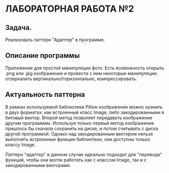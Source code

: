 # ЛАБОРАТОРНАЯ РАБОТА №2
## Задача.
Реализовать паттерн "Адаптер" в программе.
## Описание программы
Приложение для простой манипуляции фото. Есть возможность открыть .png или .jpg изображение и провести с ним некоторые манипуляции: отзеркалить вертикально/горизонтально, компрессировать.
## Актуальность паттерна
В рамках используемой библиотеки Pillow изображения можно хранить в двух форматах: как встроенный класс Image, либо закодированными в битовый вектор. Второй метод позволяет передавать изображение другим программам. Используя только первый метод изображение пришлось бы сначала сохранить на диске, и потом считывать с диска другой программой. Однако над закодированным вектором нельзя выполнять встроенные функции библиотеки, они доступны только классу Image. 

Паттерн "адаптер" в данном случае идеально подходит для "перевода" функций, чтобы они могли работать как с классом Image, так и с закодированными векторами.


